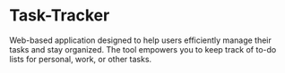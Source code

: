 # Task-Tracker
Web-based application designed to help users efficiently manage their tasks and stay organized. The tool empowers you to keep track of to-do lists for personal, work, or other tasks.
